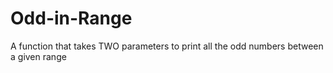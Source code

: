 # Odd-in-Range
A function that takes TWO parameters to print all the odd numbers between a given range
